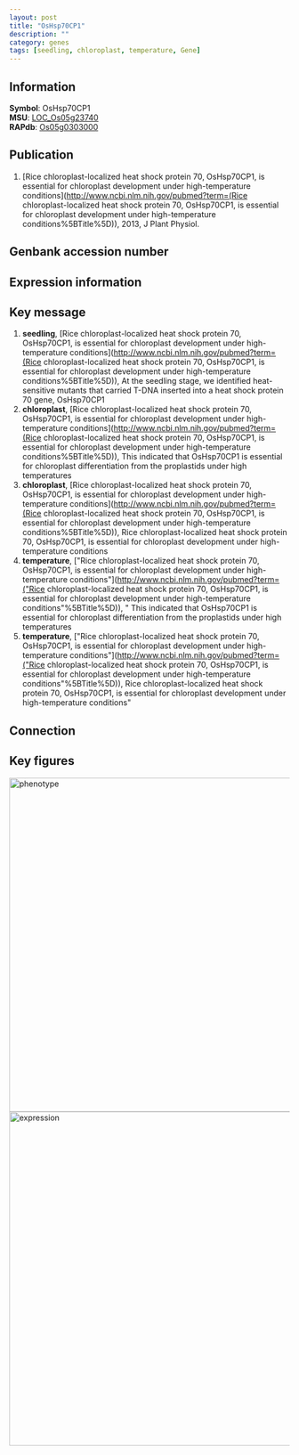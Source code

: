 ```yaml
---
layout: post
title: "OsHsp70CP1"
description: ""
category: genes
tags: [seedling, chloroplast, temperature, Gene]
---
```


## Information
__Symbol__: OsHsp70CP1  
__MSU__: [LOC_Os05g23740](http://rice.plantbiology.msu.edu/cgi-bin/ORF_infopage.cgi?orf=LOC_Os05g23740)  
__RAPdb__: [Os05g0303000](http://rapdb.dna.affrc.go.jp/viewer/gbrowse_details/irgsp1?name=Os05g0303000)  

## Publication
1. [Rice chloroplast-localized heat shock protein 70, OsHsp70CP1, is essential for chloroplast development under high-temperature conditions](http://www.ncbi.nlm.nih.gov/pubmed?term=(Rice chloroplast-localized heat shock protein 70, OsHsp70CP1, is essential for chloroplast development under high-temperature conditions%5BTitle%5D)), 2013, J Plant Physiol.

## Genbank accession number

## Expression information

## Key message
1. __seedling__, [Rice chloroplast-localized heat shock protein 70, OsHsp70CP1, is essential for chloroplast development under high-temperature conditions](http://www.ncbi.nlm.nih.gov/pubmed?term=(Rice chloroplast-localized heat shock protein 70, OsHsp70CP1, is essential for chloroplast development under high-temperature conditions%5BTitle%5D)),  At the seedling stage, we identified heat-sensitive mutants that carried T-DNA inserted into a heat shock protein 70 gene, OsHsp70CP1
2. __chloroplast__, [Rice chloroplast-localized heat shock protein 70, OsHsp70CP1, is essential for chloroplast development under high-temperature conditions](http://www.ncbi.nlm.nih.gov/pubmed?term=(Rice chloroplast-localized heat shock protein 70, OsHsp70CP1, is essential for chloroplast development under high-temperature conditions%5BTitle%5D)),  This indicated that OsHsp70CP1 is essential for chloroplast differentiation from the proplastids under high temperatures
3. __chloroplast__, [Rice chloroplast-localized heat shock protein 70, OsHsp70CP1, is essential for chloroplast development under high-temperature conditions](http://www.ncbi.nlm.nih.gov/pubmed?term=(Rice chloroplast-localized heat shock protein 70, OsHsp70CP1, is essential for chloroplast development under high-temperature conditions%5BTitle%5D)), Rice chloroplast-localized heat shock protein 70, OsHsp70CP1, is essential for chloroplast development under high-temperature conditions
4. __temperature__, ["Rice chloroplast-localized heat shock protein 70, OsHsp70CP1, is essential for chloroplast development under high-temperature conditions"](http://www.ncbi.nlm.nih.gov/pubmed?term=("Rice chloroplast-localized heat shock protein 70, OsHsp70CP1, is essential for chloroplast development under high-temperature conditions"%5BTitle%5D)), " This indicated that OsHsp70CP1 is essential for chloroplast differentiation from the proplastids under high temperatures
5. __temperature__, ["Rice chloroplast-localized heat shock protein 70, OsHsp70CP1, is essential for chloroplast development under high-temperature conditions"](http://www.ncbi.nlm.nih.gov/pubmed?term=("Rice chloroplast-localized heat shock protein 70, OsHsp70CP1, is essential for chloroplast development under high-temperature conditions"%5BTitle%5D)), Rice chloroplast-localized heat shock protein 70, OsHsp70CP1, is essential for chloroplast development under high-temperature conditions"

## Connection

## Key figures
<img src="http://ricencode.github.io/images/OsHsp70CP1.pheno.png" alt="phenotype"  style="width: 600px;"/>

<img src="http://ricencode.github.io/images/OsHsp70CP1.exp.png" alt="expression"  style="width: 600px;"/>


